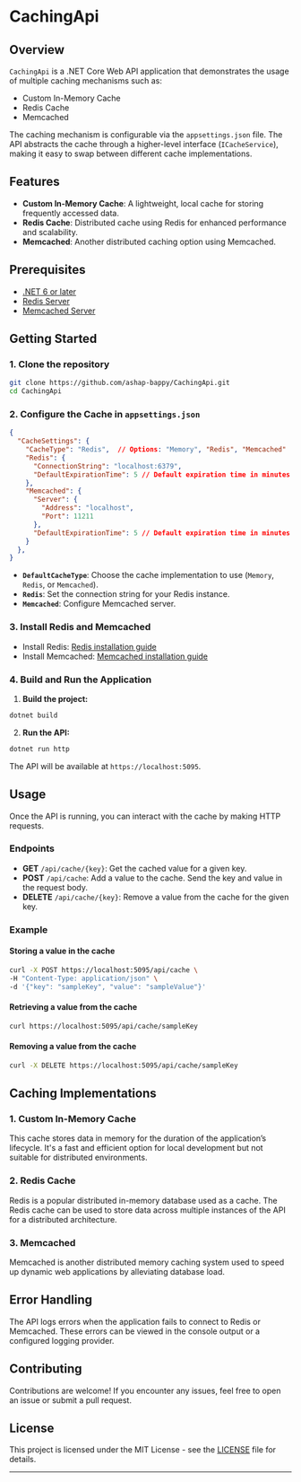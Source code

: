 # CachingApi

## Overview

`CachingApi` is a .NET Core Web API application that demonstrates the usage of multiple caching mechanisms such as:

- Custom In-Memory Cache
- Redis Cache
- Memcached

The caching mechanism is configurable via the `appsettings.json` file. The API abstracts the cache through a higher-level interface (`ICacheService`), making it easy to swap between different cache implementations.

## Features

- **Custom In-Memory Cache**: A lightweight, local cache for storing frequently accessed data.
- **Redis Cache**: Distributed cache using Redis for enhanced performance and scalability.
- **Memcached**: Another distributed caching option using Memcached.

## Prerequisites

- [.NET 6 or later](https://dotnet.microsoft.com/download/dotnet/6.0)
- [Redis Server](https://redis.io/download)
- [Memcached Server](https://memcached.org/)
  
## Getting Started

### 1. Clone the repository

```bash
git clone https://github.com/ashap-bappy/CachingApi.git
cd CachingApi
```

### 2. Configure the Cache in `appsettings.json`

```json
{
  "CacheSettings": {
    "CacheType": "Redis",  // Options: "Memory", "Redis", "Memcached"
    "Redis": {
      "ConnectionString": "localhost:6379",
      "DefaultExpirationTime": 5 // Default expiration time in minutes
    },
    "Memcached": {
      "Server": {
        "Address": "localhost",
        "Port": 11211
      },
      "DefaultExpirationTime": 5 // Default expiration time in minutes
    }
  },
}
```

- **`DefaultCacheType`**: Choose the cache implementation to use (`Memory`, `Redis`, or `Memcached`).
- **`Redis`**: Set the connection string for your Redis instance.
- **`Memcached`**: Configure Memcached server.

### 3. Install Redis and Memcached

- Install Redis: [Redis installation guide](https://redis.io/docs/getting-started/installation/)
- Install Memcached: [Memcached installation guide](https://memcached.org/)

### 4. Build and Run the Application

1. **Build the project:**

```bash
dotnet build
```

2. **Run the API:**

```bash
dotnet run http
```

The API will be available at `https://localhost:5095`.

## Usage

Once the API is running, you can interact with the cache by making HTTP requests.

### Endpoints

- **GET** `/api/cache/{key}`: Get the cached value for a given key.
- **POST** `/api/cache`: Add a value to the cache. Send the key and value in the request body.
- **DELETE** `/api/cache/{key}`: Remove a value from the cache for the given key.

### Example

#### Storing a value in the cache

```bash
curl -X POST https://localhost:5095/api/cache \
-H "Content-Type: application/json" \
-d '{"key": "sampleKey", "value": "sampleValue"}'
```

#### Retrieving a value from the cache

```bash
curl https://localhost:5095/api/cache/sampleKey
```

#### Removing a value from the cache

```bash
curl -X DELETE https://localhost:5095/api/cache/sampleKey
```

## Caching Implementations

### 1. Custom In-Memory Cache

This cache stores data in memory for the duration of the application’s lifecycle. It's a fast and efficient option for local development but not suitable for distributed environments.

### 2. Redis Cache

Redis is a popular distributed in-memory database used as a cache. The Redis cache can be used to store data across multiple instances of the API for a distributed architecture.

### 3. Memcached

Memcached is another distributed memory caching system used to speed up dynamic web applications by alleviating database load.

## Error Handling

The API logs errors when the application fails to connect to Redis or Memcached. These errors can be viewed in the console output or a configured logging provider.

## Contributing

Contributions are welcome! If you encounter any issues, feel free to open an issue or submit a pull request.

## License

This project is licensed under the MIT License - see the [LICENSE](LICENSE) file for details.

---
